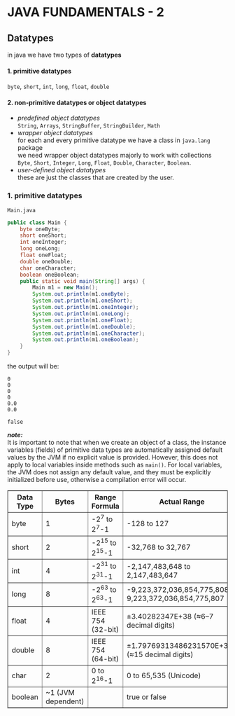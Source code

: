 # JAVA FUNDAMENTALS - 2   
## Datatypes  
in java we have two types of **datatypes**
#### 1. **primitive datatypes**  
`byte`, `short`, `int`, `long`, `float`, `double`
#### 2. **non-primitive datatypes or object datatypes**
- *predefined object datatypes*   
`String`, `Arrays`, `StringBuffer`, `StringBuilder`, `Math`
- *wrapper object datatypes*  
for each and every primitive datatype we have a class in `java.lang` package  
we need wrapper object datatypes majorly to work with collections  
`Byte`, `Short`, `Integer`, `Long`, `Float`, `Double`, `Character`, `Boolean`.
- *user-defined object datatypes*  
these are just the classes that are created by the user.

### 1. primitive datatypes  
`Main.java`  
```java
public class Main {
    byte oneByte;
    short oneShort;
    int oneInteger;
    long oneLong;
    float oneFloat;
    double oneDouble;
    char oneCharacter;
    boolean oneBoolean;
    public static void main(String[] args) {
        Main m1 = new Main();
        System.out.println(m1.oneByte);
        System.out.println(m1.oneShort);
        System.out.println(m1.oneInteger);
        System.out.println(m1.oneLong);
        System.out.println(m1.oneFloat);
        System.out.println(m1.oneDouble);
        System.out.println(m1.oneCharacter);
        System.out.println(m1.oneBoolean);
    }
}
```  
the output will be:
```
0
0
0
0
0.0
0.0

false
```  
***note:***  
It is important to note that when we create an object of a class, the instance variables (fields) of primitive data types are automatically assigned default values by the JVM if no explicit value is provided. However, this does not apply to local variables inside methods such as `main()`. For local variables, the JVM does not assign any default value, and they must be explicitly initialized before use, otherwise a compilation error will occur.  
<table border = 1>
  <tr>
    <th>Data Type</th>
    <th>Bytes</th>
    <th>Range Formula</th>
    <th>Actual Range</th>
  </tr>
  <tr>
    <td>byte</td>
    <td>1</td>
    <td>-2<sup>7</sup> to 2<sup>7</sup>-1</td>
    <td>-128 to 127</td>
  </tr>
  <tr>
    <td>short</td>
    <td>2</td>
    <td>-2<sup>15</sup> to 2<sup>15</sup>-1</td>
    <td>-32,768 to 32,767</td>
  </tr>
  <tr>
    <td>int</td>
    <td>4</td>
    <td>-2<sup>31</sup> to 2<sup>31</sup>-1</td>
    <td>-2,147,483,648 to 2,147,483,647</td>
  </tr>
  <tr>
    <td>long</td>
    <td>8</td>
    <td>-2<sup>63</sup> to 2<sup>63</sup>-1</td>
    <td>-9,223,372,036,854,775,808 to 9,223,372,036,854,775,807</td>
  </tr>
  <tr>
    <td>float</td>
    <td>4</td>
    <td>IEEE 754 (32-bit)</td>
    <td>±3.40282347E+38 (≈6–7 decimal digits)</td>
  </tr>
  <tr>
    <td>double</td>
    <td>8</td>
    <td>IEEE 754 (64-bit)</td>
    <td>±1.79769313486231570E+308 (≈15 decimal digits)</td>
  </tr>
  <tr>
    <td>char</td>
    <td>2</td>
    <td>0 to 2<sup>16</sup>-1</td>
    <td>0 to 65,535 (Unicode)</td>
  </tr>
  <tr>
    <td>boolean</td>
    <td>~1 (JVM dependent)</td>
    <td> </td>
    <td>true or false</td>
  </tr>
</table>
